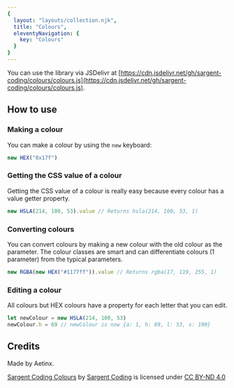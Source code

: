 ```yaml
---
{
  layout: "layouts/collection.njk",
  title: "Colours",
  eleventyNavigation: {
    key: "Colours"
  }
}
---
```


You can use the library via JSDelivr at [https://cdn.jsdelivr.net/gh/sargent-coding/colours/colours.js](https://cdn.jsdelivr.net/gh/sargent-coding/colours/colours.js).

## How to use
### Making a colour
You can make a colour by using the `new` keyboard:
```js
new HEX("0x17f")
```

### Getting the CSS value of a colour
Getting the CSS value of a colour is really easy because every colour has a value getter property.
```js
new HSLA(214, 100, 53).value // Returns hsla(214, 100, 53, 1)
```

### Converting colours
You can convert colours by making a new colour with the old colour as the parameter. The colour classes are smart and can differentiate colours (1 parameter) from the typical parameters.
```js
new RGBA(new HEX("#1177ff")).value // Returns rgba(17, 119, 255, 1)
```

### Editing a colour
All colours but HEX colours have a property for each letter that you can edit.
```js
let newColour = new HSLA(214, 100, 53)
newColour.h = 69 // newColour is now {a: 1, h: 69, l: 53, s: 100}
```

## Credits
Made by Aetinx.

[Sargent Coding Colours](https://github.com/sargent-coding/colours/) by [Sargent Coding](https://saco.ml) is licensed under [CC BY-ND 4.0](http://creativecommons.org/licenses/by-nd/4.0/)